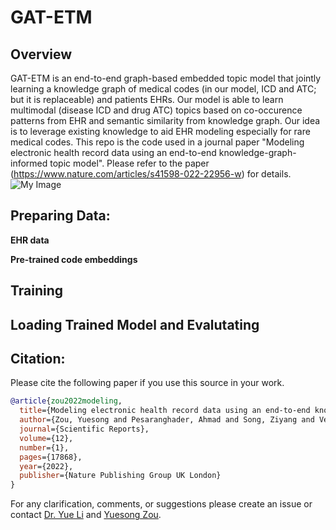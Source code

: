 # GAT-ETM
## Overview
GAT-ETM is an end-to-end graph-based embedded topic model that jointly learning a knowledge graph of medical codes (in our model, ICD and ATC; but it is replaceable) and patients EHRs. Our model is able to learn multimodal (disease ICD and drug ATC) topics based on co-occurence patterns from EHR and semantic similarity from knowledge graph. Our idea is to leverage existing knowledge to aid EHR modeling especially for rare medical codes. This repo is the code used in a journal paper "Modeling electronic health record data using an end-to-end knowledge-graph-informed topic model". Please refer to the paper  (https://www.nature.com/articles/s41598-022-22956-w) for details. 
![My Image](GAT-ETM.png)

## Preparing Data:
**EHR data**

**Pre-trained code embeddings**

## Training

## Loading Trained Model and Evalutating

## Citation: 
Please cite the following paper if you use this source in your work.
```bibtex
@article{zou2022modeling,
  title={Modeling electronic health record data using an end-to-end knowledge-graph-informed topic model},
  author={Zou, Yuesong and Pesaranghader, Ahmad and Song, Ziyang and Verma, Aman and Buckeridge, David L and Li, Yue},
  journal={Scientific Reports},
  volume={12},
  number={1},
  pages={17868},
  year={2022},
  publisher={Nature Publishing Group UK London}
}
```
For any clarification, comments, or suggestions please create an issue or contact [Dr. Yue Li](https://www.cs.mcgill.ca/~yueli/) and [Yuesong Zou](https://zouyuesong.github.io/).
